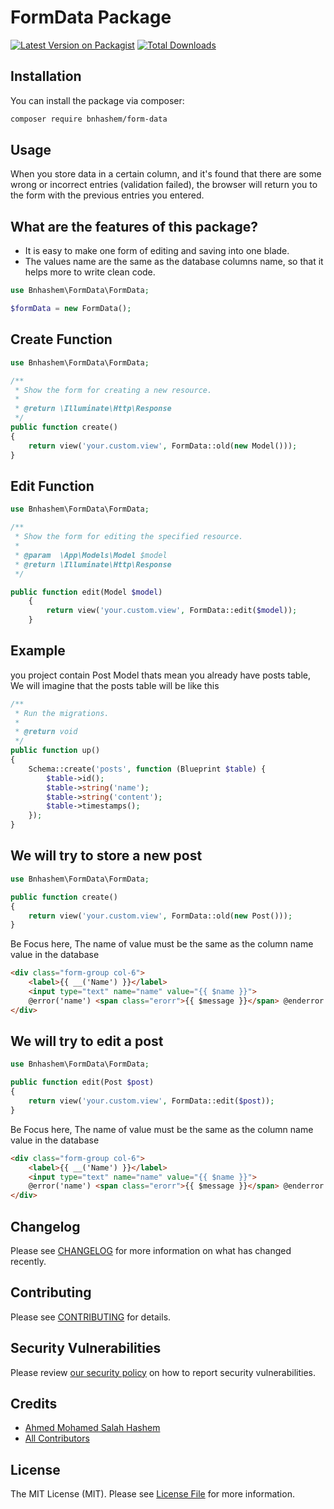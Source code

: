 # FormData Package

[![Latest Version on Packagist](https://img.shields.io/packagist/v/bnhashem/form-data.svg?style=flat-square)](https://packagist.org/packages/bnhashem/form-data)
[![Total Downloads](https://img.shields.io/packagist/dt/bnhashem/form-data.svg?style=flat-square)](https://packagist.org/packages/bnhashem/form-data)


## Installation

You can install the package via composer:

```bash
composer require bnhashem/form-data
```

## Usage

When you store data in a certain column, and it's found that there are some wrong or incorrect entries (validation failed), the browser will return you to the form with the previous entries you entered.

## What are the features of this package?

- It is easy to make one form of editing and saving into one blade.
- The values name are the same as the database columns name, so that it helps more to write clean code.

```php
use Bnhashem\FormData\FormData;

$formData = new FormData();
```

## Create Function

```php
use Bnhashem\FormData\FormData;

/**
 * Show the form for creating a new resource.
 *
 * @return \Illuminate\Http\Response
 */
public function create()
{
    return view('your.custom.view', FormData::old(new Model()));
}
```

## Edit Function

```php
use Bnhashem\FormData\FormData;

/**
 * Show the form for editing the specified resource.
 *
 * @param  \App\Models\Model $model
 * @return \Illuminate\Http\Response
 */

public function edit(Model $model)
    {
        return view('your.custom.view', FormData::edit($model));
    }
```

## Example

you project contain Post Model thats mean you already have posts table, We will imagine that the posts table will be like this 

```php
/**
 * Run the migrations.
 *
 * @return void
 */
public function up()
{
    Schema::create('posts', function (Blueprint $table) {
        $table->id();
        $table->string('name');
        $table->string('content');
        $table->timestamps();
    });
}
```

## We will try to store a new post

```php
use Bnhashem\FormData\FormData;

public function create()
{
    return view('your.custom.view', FormData::old(new Post()));
}
```

Be Focus here, The name of value must be the same as the column name value in the database
```html
<div class="form-group col-6">
    <label>{{ __('Name') }}</label>
    <input type="text" name="name" value="{{ $name }}">
    @error('name') <span class="erorr">{{ $message }}</span> @enderror
</div>
```

## We will try to edit a post

```php
use Bnhashem\FormData\FormData;

public function edit(Post $post)
{
    return view('your.custom.view', FormData::edit($post));
}
```

Be Focus here, The name of value must be the same as the column name value in the database
```html
<div class="form-group col-6">
    <label>{{ __('Name') }}</label>
    <input type="text" name="name" value="{{ $name }}">
    @error('name') <span class="erorr">{{ $message }}</span> @enderror
</div>
```


## Changelog

Please see [CHANGELOG](CHANGELOG.md) for more information on what has changed recently.

## Contributing

Please see [CONTRIBUTING](.github/CONTRIBUTING.md) for details.

## Security Vulnerabilities

Please review [our security policy](../../security/policy) on how to report security vulnerabilities.

## Credits

- [Ahmed Mohamed Salah Hashem](https://github.com/BNhashem16)
- [All Contributors](../../contributors)

## License

The MIT License (MIT). Please see [License File](LICENSE.md) for more information.

